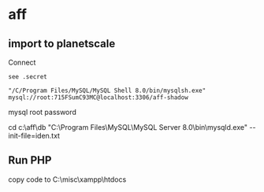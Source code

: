 # aff

## import to planetscale

Connect

```
see .secret

"/C/Program Files/MySQL/MySQL Shell 8.0/bin/mysqlsh.exe" mysql://root:715FSumC93MC@localhost:3306/aff-shadow
```

mysql root password

cd c:\aff\db
"C:\Program Files\MySQL\MySQL Server 8.0\bin\mysqld.exe" --init-file=iden.txt


## Run PHP

copy code to 
C:\misc\xampp\htdocs